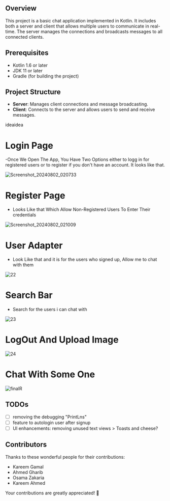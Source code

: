 ## Overview

This project is a basic chat application implemented in Kotlin. It includes both a server and client that allows multiple users to communicate in real-time. The server manages the connections and broadcasts messages to all connected clients.

## Prerequisites
- Kotlin 1.6 or later
- JDK 11 or later
- Gradle (for building the project)

## Project Structure

- **Server**: Manages client connections and message broadcasting.
- **Client**: Connects to the server and allows users to send and receive messages.

ideaidea
# Login Page

-Once We Open The App, You Have Two Options either to logg in for registered users or to register if you don't have an account. It looks like that.




   ![Screenshot_20240802_020733](https://github.com/user-attachments/assets/f016f721-a5fb-4e23-8769-eda243df7cf6)
 
  

# Register Page

- Looks Like that Which Allow Non-Registered Users To Enter Their credentials 

![Screenshot_20240802_021009](https://github.com/user-attachments/assets/cef85c0d-0db4-4aea-8638-b87405cd4a60)



# User Adapter
- Look Like that and it is for the users who signed up, Allow me to chat with them

![22](https://github.com/user-attachments/assets/5ac6e764-7eef-463d-967e-e9a2b06a8b31)


# Search Bar
- Search for the users i can chat with
  
![23](https://github.com/user-attachments/assets/af13e7d1-2bef-4e8e-9bcc-fd4eb7d87c94)


# LogOut And Upload Image

![24](https://github.com/user-attachments/assets/1775dfa2-3920-4bed-8a32-755db07630d1)


# Chat With Some One
![finalR](https://github.com/user-attachments/assets/84031d88-03de-4e10-bd12-de1d328ba25b)


## TODOs
- [ ] removing the debugging "PrintLns"
- [ ] feature to autologin user after signup
- [ ] UI enhancements: removing unused text views > Toasts and cheese?

## Contributors

Thanks to these wonderful people for their contributions:

- Kareem Gamal
- Ahmed Gharib
- Osama Zakaria
- Kareem Ahmed

Your contributions are greatly appreciated! 🎉
